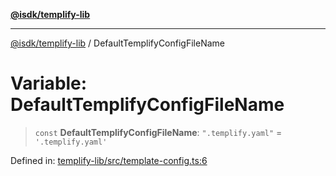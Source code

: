 [**@isdk/templify-lib**](../README.md)

***

[@isdk/templify-lib](../globals.md) / DefaultTemplifyConfigFileName

# Variable: DefaultTemplifyConfigFileName

> `const` **DefaultTemplifyConfigFileName**: `".templify.yaml"` = `'.templify.yaml'`

Defined in: [templify-lib/src/template-config.ts:6](https://github.com/isdk/templify-lib.js/blob/a4bd00ad1125d7bea4f09fdb1587c7d10c774e22/src/template-config.ts#L6)
